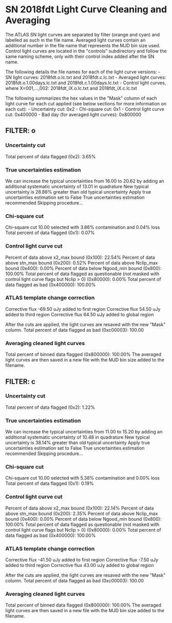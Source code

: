 # SN 2018fdt Light Curve Cleaning and Averaging

The ATLAS SN light curves are separated by filter (orange and cyan) and labelled as such in the file name. Averaged light curves contain an additional number in the file name that represents the MJD bin size used. Control light curves are located in the "controls" subdirectory and follow the same naming scheme, only with their control index added after the SN name.

The following details the file names for each of the light curve versions:
	- SN light curves: 2018fdt.o.lc.txt and 2018fdt.c.lc.txt
	- Averaged light curves: 2018fdt.o.1.00days.lc.txt and 2018fdt.c.1.00days.lc.txt
	- Control light curves, where X=001,...,002: 2018fdt_iX.o.lc.txt and 2018fdt_iX.c.lc.txt

The following summarizes the hex values in the "Mask" column of each light curve for each cut applied (see below sections for more information on each cut): 
	- Uncertainty cut: 0x2
	- Chi-square cut: 0x1
	- Control light curve cut: 0x400000
	- Bad day (for averaged light curves): 0x800000

## FILTER: o

### Uncertainty cut
Total percent of data flagged (0x2): 3.65%

### True uncertainties estimation
We can increase the typical uncertainties from 16.00 to 20.62 by adding an additional systematic uncertainty of 13.01 in quadrature
New typical uncertainty is 28.88% greater than old typical uncertainty
Apply true uncertainties estimation set to False
True uncertainties estimation recommended
Skipping procedure...

### Chi-square cut
Chi-square cut 10.00 selected with 3.86% contamination and 0.04% loss
Total percent of data flagged (0x1): 0.07%

### Control light curve cut
Percent of data above x2_max bound (0x100): 22.54%
Percent of data above stn_max bound (0x200): 0.52%
Percent of data above Nclip_max bound (0x400): 0.00%
Percent of data below Ngood_min bound (0x800): 100.00%
Total percent of data flagged as questionable (not masked with control light curve flags but Nclip > 0) (0x80000): 0.00%
Total percent of data flagged as bad (0x400000): 100.00%

### ATLAS template change correction
Corrective flux -69.50 uJy added to first region
Corrective flux 54.50 uJy added to third region
Corrective flux 64.50 uJy added to global region

After the cuts are applied, the light curves are resaved with the new "Mask" column.
Total percent of data flagged as bad (0xc00003): 100.00

### Averaging cleaned light curves
Total percent of binned data flagged (0x800000): 100.00%
The averaged light curves are then saved in a new file with the MJD bin size added to the filename.

## FILTER: c

### Uncertainty cut
Total percent of data flagged (0x2): 1.22%

### True uncertainties estimation
We can increase the typical uncertainties from 11.00 to 15.20 by adding an additional systematic uncertainty of 10.48 in quadrature
New typical uncertainty is 38.14% greater than old typical uncertainty
Apply true uncertainties estimation set to False
True uncertainties estimation recommended
Skipping procedure...

### Chi-square cut
Chi-square cut 10.00 selected with 5.38% contamination and 0.00% loss
Total percent of data flagged (0x1): 0.19%

### Control light curve cut
Percent of data above x2_max bound (0x100): 22.14%
Percent of data above stn_max bound (0x200): 2.35%
Percent of data above Nclip_max bound (0x400): 0.00%
Percent of data below Ngood_min bound (0x800): 100.00%
Total percent of data flagged as questionable (not masked with control light curve flags but Nclip > 0) (0x80000): 0.00%
Total percent of data flagged as bad (0x400000): 100.00%

### ATLAS template change correction
Corrective flux -41.50 uJy added to first region
Corrective flux -7.50 uJy added to third region
Corrective flux 43.00 uJy added to global region

After the cuts are applied, the light curves are resaved with the new "Mask" column.
Total percent of data flagged as bad (0xc00003): 100.00

### Averaging cleaned light curves
Total percent of binned data flagged (0x800000): 100.00%
The averaged light curves are then saved in a new file with the MJD bin size added to the filename.